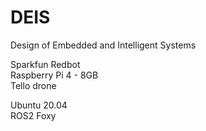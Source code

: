 # DEIS
Design of Embedded and Intelligent Systems  

Sparkfun Redbot  
Raspberry Pi 4 - 8GB  
Tello drone  

Ubuntu 20.04  
ROS2 Foxy  
